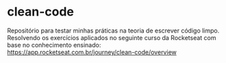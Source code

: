 # clean-code

Repositório para testar minhas práticas na teoria de escrever código limpo. <br>
Resolvendo os exercícios aplicados no seguinte curso da Rocketseat com base no conhecimento ensinado: <br>
<a>https://app.rocketseat.com.br/journey/clean-code/overview</a>
